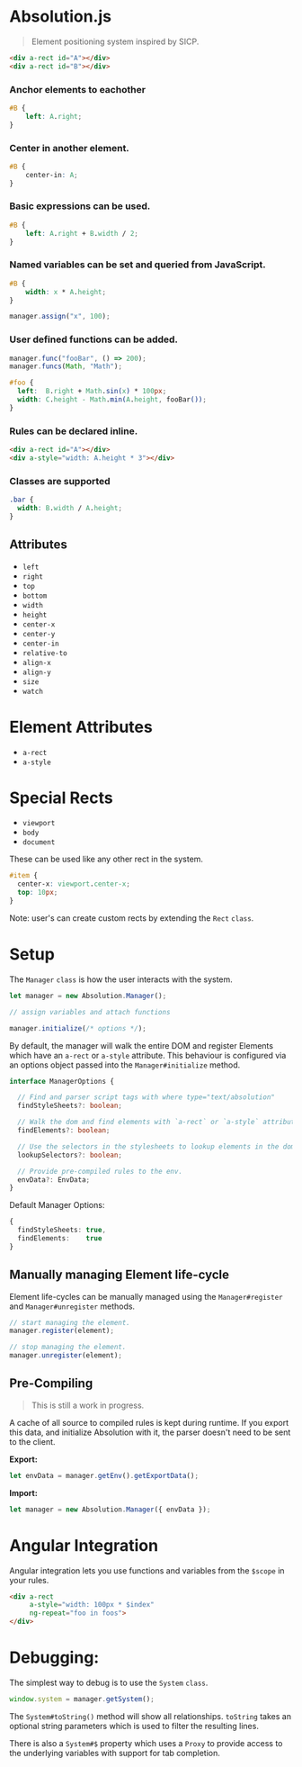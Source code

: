 # Absolution.js

> Element positioning system inspired by SICP.


``` html
<div a-rect id="A"></div>
<div a-rect id="B"></div>
```

### Anchor elements to eachother

``` css
#B {
	left: A.right;
}
```

### Center in another element.

``` css
#B {
	center-in: A;	
}
```

### Basic expressions can be used.

``` css
#B {
	left: A.right + B.width / 2;
}
```

### Named variables can be set and queried from JavaScript.

``` css
#B {
	width: x * A.height;
}
```

``` js
manager.assign("x", 100);
```

### User defined functions can be added.

``` js
manager.func("fooBar", () => 200);
manager.funcs(Math, "Math");
```

``` css
#foo {
  left:  B.right + Math.sin(x) * 100px;
  width: C.height - Math.min(A.height, fooBar());
}
```

### Rules can be declared inline.

``` html
<div a-rect id="A"></div>
<div a-style="width: A.height * 3"></div>
```

### Classes are supported

``` css
.bar {
  width: B.width / A.height;
}
```

## Attributes 

* `left`
* `right`
* `top`
* `bottom`
* `width`
* `height`
* `center-x`
* `center-y`
* `center-in`
* `relative-to`
* `align-x`
* `align-y`
* `size`
* `watch`

# Element Attributes

* `a-rect`
* `a-style`

# Special Rects

* `viewport`
* `body`
* `document`

These can be used like any other rect in the system.

``` css
#item {
  center-x: viewport.center-x;
  top: 10px;
}
```

Note: user's can create custom rects by extending the `Rect` `class`.

# Setup

The `Manager` `class` is how the user interacts with the system.

``` ts
let manager = new Absolution.Manager();

// assign variables and attach functions

manager.initialize(/* options */);
```

By default, the manager will walk the entire DOM and register Elements which have an 
`a-rect` or `a-style` attribute.  This behaviour is configured via an options object passed 
into the `Manager#initialize` method.

``` ts
interface ManagerOptions {

  // Find and parser script tags with where type="text/absolution"
  findStyleSheets?: boolean;

  // Walk the dom and find elements with `a-rect` or `a-style` attributes.
  findElements?: boolean;

  // Use the selectors in the stylesheets to lookup elements in the dom.
  lookupSelectors?: boolean;

  // Provide pre-compiled rules to the env.
  envData?: EnvData;
}
```

Default Manager Options:

``` ts
{
  findStyleSheets: true,
  findElements:    true
}
```

## Manually managing Element life-cycle

Element life-cycles can be manually managed using the `Manager#register` and `Manager#unregister` methods.

``` ts
// start managing the element.
manager.register(element);

// stop managing the element.
manager.unregister(element);
```

## Pre-Compiling

> This is still a work in progress.

A cache of all source to compiled rules is kept during runtime. If you export this
data, and initialize Absolution with it, the parser doesn't need to be sent
to the client.

**Export:**
``` ts
let envData = manager.getEnv().getExportData();
```

**Import:**
``` ts
let manager = new Absolution.Manager({ envData });
```


# Angular Integration

Angular integration lets you use functions and variables from the `$scope` in your rules.

``` html
<div a-rect
     a-style="width: 100px * $index"
     ng-repeat="foo in foos">
</div>
```

# Debugging:

The simplest way to debug is to use the `System` `class`.

``` ts
window.system = manager.getSystem();
```

The `System#toString()` method will show all relationships. `toString` takes an
optional string parameters which is used to filter the resulting lines.


There is also a `System#$` property which uses a `Proxy` to provide access to
the underlying variables with support for tab completion.
